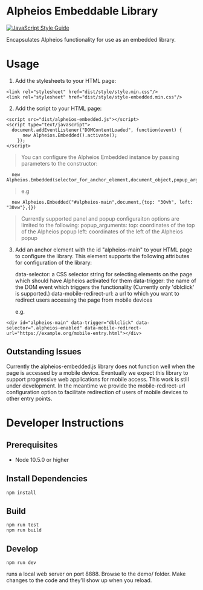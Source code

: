 # Alpheios Embeddable Library

[![JavaScript Style Guide](https://img.shields.io/badge/code_style-standard-brightgreen.svg)](https://standardjs.com)

Encapsulates Alpheios functionality for use as an embedded library.


# Usage

1. Add the stylesheets to your HTML page:

```
<link rel="stylesheet" href="dist/style/style.min.css"/>
<link rel="stylesheet" href="dist/style/style-embedded.min.css"/>
```

2. Add the script to your HTML page:

```
<script src="dist/alpheios-embedded.js"></script>
<script type="text/javascript">
  document.addEventListener("DOMContentLoaded", function(event) {
      new Alpheios.Embedded().activate();
    });
</script>
```

> You can configure the Alpheios Embedded instance by passing parameters to the constructor:

```
  new Alpheios.Embedded(selector_for_anchor_element,document_object,popup_arguments,panel_arguments)
```

 > e.g

```
  new Alpheios.Embedded("#alpheios-main",document,{top: "30vh", left: "30vw"},{})
```

 > Currently supported panel and popup configuraiton options are limited to the following:
 >    popup_arguments:
 >      top: coordinates of the top of the Alpheios popup
 >      left: coordinates of the left of the Alpheios popup

3. Add an anchor element with the id "alpheios-main" to your HTML page to configure the library. This element supports the following
attributes for configuration of the library:

   data-selector: a CSS selector string for selecting elements on the page which should have Alpheios activated for them
   data-trigger: the name of the DOM event which triggers the functionality (Currently only 'dblclick' is supported.)
   data-mobile-redirect-url: a url to which you want to redirect users accessing the page from mobile devices

   e.g.

```
<div id="alpheios-main" data-trigger="dblclick" data-selector=".alpheios-enabled" data-mobile-redirect-url="https://example.org/mobile-entry.html"></div>
```
## Outstanding Issues

Currently the alpheios-embedded.js library does not function well when the page is accessed by a mobile device. Eventually we expect
this library to support progressive web applications for mobile access. This work is still under development. In the meantime we provide
the mobile-redirect-url configuration option to facilitate redirection of users of mobile devices to other entry points.


# Developer Instructions

## Prerequisites

  * Node 10.5.0 or higher

## Install Dependencies

```
npm install
```

## Build

```
npm run test
npm run build
```

## Develop

```
npm run dev
```

runs a local web server on port 8888. Browse to the demo/ folder. Make changes to the code and they'll show up when you reload.

